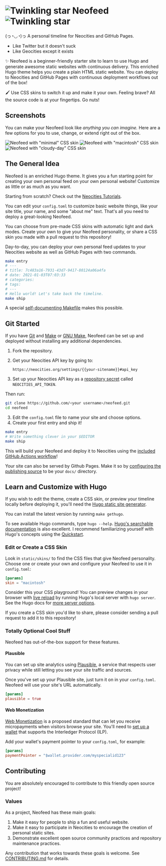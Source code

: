 # ![Twinkling star](https://github.com/victoriadrake/neocities-neofeed/blob/master/images/littlestar.gif) Neofeed ![Twinkling star](https://github.com/victoriadrake/neocities-neofeed/blob/master/images/littlestar.gif)

(っ◔◡◔)っ A personal timeline for Neocities and GitHub Pages.

- Like Twitter but it doesn't suck
- Like Geocities except it exists

✨ Neofeed is a beginner-friendly starter site to learn to use Hugo and generate awesome static websites with continuous delivery. This enriched Hugo theme helps you create a plain HTML static website. You can deploy to Neocities and GitHub Pages with continuous deployment workflows out of the box!

🖌 Use CSS skins to switch it up and make it your own. Feeling brave? All the source code is at your fingertips. Go nuts!

## Screenshots

You can make your Neofeed look like _anything you can imagine._ Here are a few options for you to use, change, or extend right out of the box.

![Neofeed with "minimal" CSS skin](https://github.com/victoriadrake/neocities-neofeed/blob/master/images/minimal.png)
![Neofeed with "macintosh" CSS skin](https://github.com/victoriadrake/neocities-neofeed/blob/master/images/macintosh.png)
![Neofeed with "cloudy-day" CSS skin](https://github.com/victoriadrake/neocities-neofeed/blob/master/images/cloudy-day-dark.png)

## The General Idea

Neofeed is an enriched Hugo theme. It gives you a fun starting point for creating your own personal feed on your own personal website! Customize as little or as much as you want.

Starting from scratch? Check out the [Neocities Tutorials](https://neocities.org/tutorials).

You can edit your `config.toml` to customize basic website things, like your site title, your name, and some "about me" text. That's all you need to deploy a great-looking Neofeed.

You can choose from pre-made CSS skins with automatic light and dark modes. Create your own to give your Neofeed personality, or share a CSS skin you made with a pull request to this repository!

Day-to-day, you can deploy your own personal feed updates to your Neocities website as well as GitHub Pages with two commands.

```sh
make entry
# ---
# title: 7c483a16-7931-43d7-9417-80124a06a4fa
# date: 2021-01-03T07:03:33 
# categories: 
# tags: 
# ---
# Hello world! Let's take back the timeline.
make ship
```

A special [self-documenting Makefile](https://victoria.dev/blog/how-to-create-a-self-documenting-makefile/) makes this possible.

## Git Started

If you have [Git](https://git-scm.com/) and [Make](https://pubs.opengroup.org/onlinepubs/9699919799/) or [GNU Make](https://www.gnu.org/software/make/), Neofeed can be set up and deployed without installing any additional dependencies.

1. Fork the repository.
2. Get your Neocities API key by going to:

    `https://neocities.org/settings/{{your-sitename}}#api_key`
3. Set up your Neocities API key as a [repository secret](https://docs.github.com/en/free-pro-team@latest/actions/reference/encrypted-secrets#creating-encrypted-secrets-for-a-repository) called `NEOCITIES_API_TOKEN`.

Then run:

```sh
git clone https://github.com/<your username>/neofeed.git
cd neofeed
```

3. Edit the `config.toml` file to name your site and choose options.
4. Create your first entry and ship it!

```sh
make entry
# Write something clever in your $EDITOR
make ship
```

This will build your Neofeed and deploy it to Neocities using the [included GitHub Actions workflow](.github/workflows/build.yaml)!

Your site can also be served by Github Pages. Make it so by [configuring the publishing source](https://docs.github.com/en/free-pro-team@latest/github/working-with-github-pages/configuring-a-publishing-source-for-your-github-pages-site) to be your `docs/` directory.

## Learn and Customize with Hugo

If you wish to edit the theme, create a CSS skin, or preview your timeline locally before deploying it, you'll need the [Hugo static site generator](http://gohugo.io/).

You can install the latest version by running `make gethugo`.

To see available Hugo commands, type `hugo --help`. [Hugo's searchable documentation](https://gohugo.io/documentation/) is also excellent. I recommend familiarizing yourself with Hugo's concepts using the [Quickstart](https://gohugo.io/getting-started/quick-start/).

### Edit or Create a CSS Skin

Look in `static/skins/` to find the CSS files that give Neofeed personality. Choose one or create your own and configure your Neofeed to use it in `config.toml`:

```toml
[params]
skin = "macintosh"
```

Consider this your CSS playground! You can preview changes in your browser with [live reload](https://gohugo.io/getting-started/usage/#livereload) by running Hugo's local server with `hugo server`. See the Hugo docs for [more server options](https://gohugo.io/commands/hugo_server/).

If you create a CSS skin you'd like to share, please consider sending a pull request to add it to this repository!

### Totally Optional Cool Stuff

Neofeed has out-of-the-box support for these features.

#### Plausible

You can set up site analytics using [Plausible](https://plausible.io/), a service that respects user privacy while still letting you see your site traffic and sources.

Once you've set up your Plausible site, just turn it on in your `config.toml`. Neofeed will use your site's URL automatically.

```toml
[params]
plausible = true
```

#### Web Monetization

[Web Monetization](https://webmonetization.org/) is a proposed standard that can let you receive micropayments when visitors browse your site. You'll need to [set up a wallet](https://webmonetization.org/docs/getting-started) that supports the Interledger Protocol (ILP).

Add your wallet's payment pointer to your `config.toml`, for example:

```toml
[params]
paymentPointer = "$wallet.provider.com/myspecialid123"
```

## Contributing

You are absolutely encouraged to contribute to this friendly open source project!

### Values

As a project, Neofeed has these main goals:

1. Make it easy for people to ship a fun and useful website.
2. Make it easy to participate in Neocities to encourage the creation of personal static sites.
3. Demonstrate excellent open source community practices and repository maintenance practices.

Any contribution that works towards these goals is welcome. See [CONTRIBUTING.md](.github/CONTRIBUTING.md) for details.
